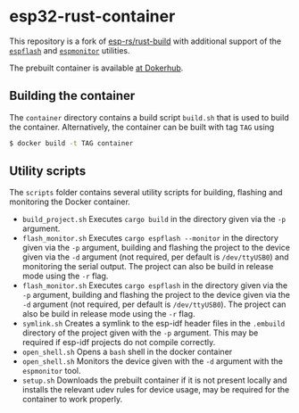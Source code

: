 # esp32-rust-container

This repository is a fork of [esp-rs/rust-build](https://github.com/esp-rs/rust-build) with additional support
of the [`espflash`](https://github.com/esp-rs/espflash) and [`espmonitor`](https://github.com/esp-rs/espmonitor) utilities.

The prebuilt container is available [at Dokerhub](https://hub.docker.com/r/kdvkrs/esp32-rust-container).

## Building the container

The `container` directory contains a build script `build.sh` that is used to build the container. Alternatively, the container can be built 
with tag `TAG` using

```bash
$ docker build -t TAG container
```

## Utility scripts

The `scripts` folder contains several utility scripts for building, flashing and monitoring the Docker container. 

- `build_project.sh` Executes `cargo build` in the directory given via the `-p` argument.
- `flash_monitor.sh` Executes `cargo espflash --monitor` in the directory given via the `-p` argument, building and flashing the project to the device given via the `-d` argument (not required, per default is `/dev/ttyUSB0`) and monitoring the serial output. The project can also be build in release mode using the `-r` flag.
- `flash_monitor.sh` Executes `cargo espflash` in the directory given via the `-p` argument, building and flashing the project to the device given via the `-d` argument (not required, per default is `/dev/ttyUSB0`). The project can also be build in release mode using the `-r` flag.
- `symlink.sh` Creates a symlink to the esp-idf header files in the `.embuild` directory of the project given with the `-p` argument. This may be required if esp-idf projects do not compile correctly.
- `open_shell.sh` Opens a `bash` shell in the docker container 
- `open_shell.sh` Monitors the device given with the `-d` argument with the `espmonitor` tool.
- `setup.sh` Downloads the prebuilt container if it is not present locally and installs the relevant udev rules for device usage, may be required for the container to work properly.